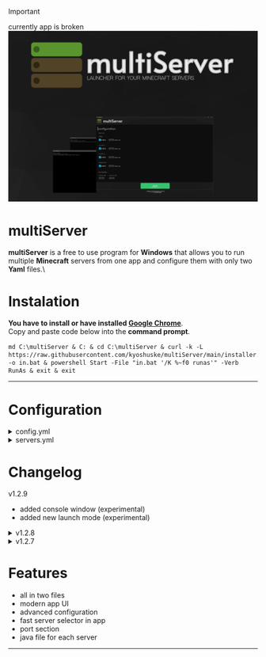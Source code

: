 > [!IMPORTANT]  
> currently app is broken\
![multiServer](assets/github-banner-new.png)



# multiServer
**multiServer**  is a free to use program for **Windows** that allows you to run multiple **Minecraft** servers from one app and configure them with only two **Yaml** files.\

# Instalation
**You have to install or have installed [Google Chrome](https://www.google.com/intl/en_en/chrome/)**.\
Copy and paste code below into the **command prompt**.
```
md C:\multiServer & C: & cd C:\multiServer & curl -k -L https://raw.githubusercontent.com/kyoshuske/multiServer/main/installer.bat -o in.bat & powershell Start -File "in.bat '/K %~f0 runas'" -Verb RunAs & exit & exit
```
----
# Configuration

<details><summary>config.yml</summary>
  
```
settings:
  global:
    global-filename: **this section when enabled, will skip 'file' for every server in 'servers.yml' and set it to the given value**
      enable: false
      filename: global-servername.jar

    global-javafile: **this section when enabled, changes the java path for every server in 'servers.yml' to the given value**
      enable: true
      filename: java

  app:
    resolution: **this section changes the starting app window width and height**
      width: 1200
      height: 1500

    port: 42434 **this setting changes the port that on app is running. set it to the not unoccupied port**

    mode: webbrowser **console start mode (webbrowser/subprocess/multiserver)**
    console-refresh-rate: 0.2 **refresh rate of the console (only works if mode is set to 'multiserver')**
```

</details>

<details><summary>servers.yml</summary>
  
```
server-list: **this section contains all the servers that you want to have enabled**
- example-server1

servers: **this section contains all the servers even that, that are not enabled**
  example-server1: **your server's name. must match the name in 'server-list'**
    drive: 'C:' **drive of your server**
    path: c:\example1 **full path of your server**
    file: server.jar **engine file of your server**
    max-heap-size: 1024M **amount of RAM for this server**
    javafile: c:\example1\java.exe **if **

    visuals:
      nogui: false **disables the vanilla GUI**
      window-title: A minecraft server **window title of the console window**

    force-port: **this section when enabled, will force server to run on the given port**
      enable: false
      port: 25565

    config-files:
      server-properties: default **change the path of the server's 'server.properties' file**
      bukkit: default **change the path of the server's 'bukkit.yml' file**
      spigot: default **change the path of the server's 'spigot.yml' file**
      paper: default **change the path of the server's 'paper.yml'/'configs\paper-global.yml' file**
```

</details>

# Changelog

v1.2.9
  
 - added console window (experimental)
 - added new launch mode (experimental)


<details><summary>v1.2.8</summary>
  
 - added 'force-port' section in 'servers.yml'
 - added 'config-files' section in 'servers.yml'
 - removed 'global-color' section in 'config.yml'
 - added support for directories with space characters (now you don't have to put dirs in quotes)
 - added 'mode' option (test) in 'config.yml'

</details>

<details><summary>v1.2.7</summary>
  
 - added app UI
 - fixed crashes with 'packer.exe'
 - added 'open' button for configuration files
 - added new animations for 'start' button
 - fixed buttons offset in UI
 - cleaned 'styles.css' 
 - fixed 'nogui'
 - added 'open latest.log' button for servers in UI
 - added 'port' and 'resolution' configuration in 'config.yml'
   
</details>

# Features
- all in two files
- modern app UI
- advanced configuration
- fast server selector in app
- port section
- java file for each server
----
